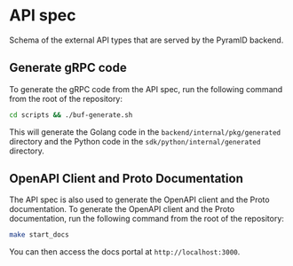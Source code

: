 # API spec

Schema of the external API types that are served by the PyramID backend.

## Generate gRPC code

To generate the gRPC code from the API spec, run the following command from the root of the repository:

```bash
cd scripts && ./buf-generate.sh
```

This will generate the Golang code in the `backend/internal/pkg/generated` directory and the Python code in the `sdk/python/internal/generated` directory.

## OpenAPI Client and Proto Documentation

The API spec is also used to generate the OpenAPI client and the Proto documentation.
To generate the OpenAPI client and the Proto documentation, run the following command from the root of the repository:

```bash
make start_docs
```

You can then access the docs portal at `http://localhost:3000`.
